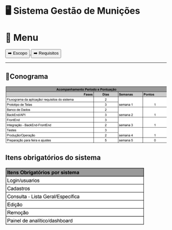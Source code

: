 # 🖥️ Sistema Gestão de Munições

# 📕 Menu
<a href="./src/pages/escopo.md">
    <button>➡️ Escopo</button>
</a>
<a href="./src/pages/requisitos.md">
    <button>➡️ Requisitos</button>
</a>
<hr>

## 📅Conograma
<img src="./src/img/conograma.jpeg">

## Itens obrigatórios do sistema
<img src="./src/img/itens.jpeg">